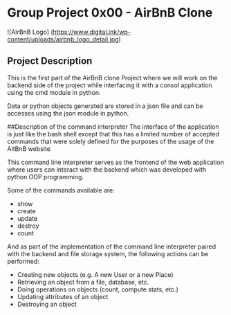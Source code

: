 # Group Project 0x00 - AirBnB Clone
![AirBnB Logo] (https://www.digital.ink/wp-content/uploads/airbnb_logo_detail.jpg)

## Project Description
This is the first part of the AirBnB clone Project where we will work on the backend side of the project while interfacing it with a consol application using the cmd module in python.

Data or python objects generated are stored in a json file and can be accesses using the json module in python.

##Description of the command interpreter
The interface of the application is just like the bash shell except that this has a limited number of accepted commands that were solely defined for the purposes of the usage of the AitBnB website

This command line interpreter serves as the frontend of the web application where users can interact with the backend which was developed with python OOP programming.

Some of the commands available are:
* show
* create
* update
* destroy
* count

And as part of the implementation of the command line interpreter paired with the backend and file storage system, the following actions can be performed:
* Creating new objects (e.g. A new User or a new Place)
* Retrieving an object from a file, database, etc.
* Doing operations on objects (count, compute stats, etc.)
* Updating attributes of an object
* Destroying an object
